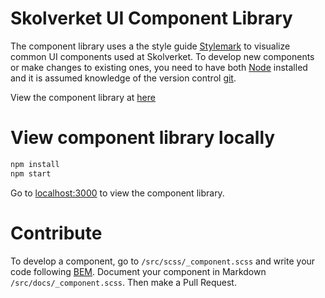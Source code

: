 # Skolverket UI Component Library

The component library uses a the style guide [Stylemark](https://github.com/nextbigsoundinc/stylemark) to visualize common UI components used at Skolverket. To develop new components or make changes to existing ones, you need to have both [Node](https://nodejs.org) installed and it is assumed knowledge of the version control [git](http://www.git-scm.com).

View the component library at [here](https://acandocxc.github.io/skolverket-komponentbibliotek/)

# View component library locally

```sh
npm install
npm start
```

Go to [localhost:3000](http://localhost:3000) to view the component library.

# Contribute
To develop a component, go to `/src/scss/_component.scss` and write your code following [BEM](http://getbem.com/introduction/). Document your component in Markdown `/src/docs/_component.scss`. Then make a Pull Request.
